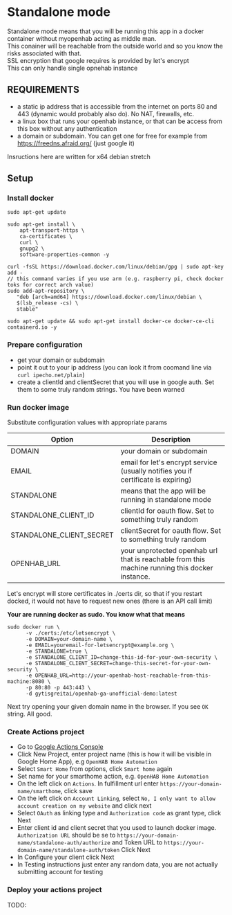 # Standalone mode

Standalone mode means that you will be running this app in a docker container without myopenhab acting as middle man.  
This conainer will be reachable from the outside world and so you know the risks associated with that.  
SSL encryption that google requires is provided by let's encrypt  
This can only handle single opnehab instance  

## **REQUIREMENTS**

* a static ip address that is accessible from the internet on ports 80 and 443 (dynamic would probably also do). No NAT, firewalls, etc.
* a linux box that runs your openhab instance, or that can be access from this box without any authentication
* a domain or subdomain. You can get one for free for example from https://freedns.afraid.org/ (just google it)

Insructions here are written for x64 debian stretch

## Setup

### Install docker 
```
sudo apt-get update

sudo apt-get install \
    apt-transport-https \
    ca-certificates \
    curl \
    gnupg2 \
    software-properties-common -y

curl -fsSL https://download.docker.com/linux/debian/gpg | sudo apt-key add -
// this command varies if you use arm (e.g. raspberry pi, check docker toks for correct arch value)
sudo add-apt-repository \
   "deb [arch=amd64] https://download.docker.com/linux/debian \
   $(lsb_release -cs) \
   stable"

sudo apt-get update && sudo apt-get install docker-ce docker-ce-cli containerd.io -y
```

### Prepare configuration
  - get your domain or subdomain
  - point it out to your ip address (you can look it from coomand line via `curl ipecho.net/plain`)
  - create a clientId and clientSecret that you will use in google auth. Set them to some truly random strings. You have been warned

### Run docker image

Substitute configuration values with appropriate params

Option | Description
------------ | -------------
DOMAIN | your domain or subdomain
EMAIL | email for let's encrypt service (usually notifies you if certificate is expiring)
STANDALONE | means that the app will be running in standalone mode
STANDALONE_CLIENT_ID | clientId for oauth flow. Set to something truly random
STANDALONE_CLIENT_SECRET | clientSecret for oauth flow. Set to something truly random
OPENHAB_URL | your unprotected openhab url that is reachable from this machine running this docker instance.

Let's encrypt will store certificates in ./certs dir, so that if you restart docked, it would not have to request new ones (there is an API call limit)

**Your are running docker as sudo. You know what that means**

```
sudo docker run \
      -v ./certs:/etc/letsencrypt \ 
      -e DOMAIN=your-domain-name \
      -e EMAIL=youremail-for-letsencrypt@example.org \
      -e STANDALONE=true \
      -e STANDALONE_CLIENT_ID=change-this-id-for-your-own-security \
      -e STANDALONE_CLIENT_SECRET=change-this-secret-for-your-own-security \
      -e OPENHAB_URL=http://your-openhab-host-reachable-from-this-machine:8080 \
      -p 80:80 -p 443:443 \
      -d gytisgreitai/openhab-ga-unofficial-demo:latest
```

Next try opening your given domain name in the browser. If you see `OK` string. All good.
  

### Create Actions project

- Go to [Google Actions Console](https://console.actions.google.com)
- Click New Project, enter project name (this is how it will be visible in Google Home App), e.g `OpenHAB Home Automation`
- Select `Smart Home` from options, click `Smart home` again
- Set name for your smarthome action,  e.g. `OpenHAB Home Automation`
- On the left click on `Actions`. In fulfillment url enter `https://your-domain-name/smarthome`, click save
- On the left click on `Account Linking`, select `No, I only want to allow account creation on my website` and click next
- Select `OAuth` as linking type and `Authorization code` as grant type, click Next
- Enter client id and client secret that you used to launch docker image. `Authorization URL` should be se to `https://your-domain-name/standalone-auth/authorize` and Token URL to `https://your-domain-name/standalone-auth/token` Click Next
- In Configure your client click Next
- In Testing instructions just enter any random data, you are not actually submitting account for testing

### Deploy your actions project

TODO: